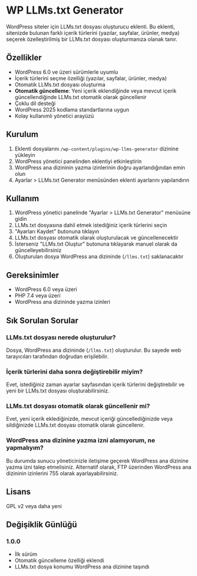 # WP LLMs.txt Generator

WordPress siteler için LLMs.txt dosyası oluşturucu eklenti. Bu eklenti, sitenizde bulunan farklı içerik türlerini (yazılar, sayfalar, ürünler, medya) seçerek özelleştirilmiş bir LLMs.txt dosyası oluşturmanıza olanak tanır.

## Özellikler

- WordPress 6.0 ve üzeri sürümlerle uyumlu
- İçerik türlerini seçme özelliği (yazılar, sayfalar, ürünler, medya)
- Otomatik LLMs.txt dosyası oluşturma
- **Otomatik güncelleme**: Yeni içerik eklendiğinde veya mevcut içerik güncellendiğinde LLMs.txt otomatik olarak güncellenir
- Çoklu dil desteği
- WordPress 2025 kodlama standartlarına uygun
- Kolay kullanımlı yönetici arayüzü

## Kurulum

1. Eklenti dosyalarını `/wp-content/plugins/wp-llms-generator` dizinine yükleyin
2. WordPress yönetici panelinden eklentiyi etkinleştirin
3. WordPress ana dizininin yazma izinlerinin doğru ayarlandığından emin olun
4. Ayarlar > LLMs.txt Generator menüsünden eklenti ayarlarını yapılandırın

## Kullanım

1. WordPress yönetici panelinde "Ayarlar > LLMs.txt Generator" menüsüne gidin
2. LLMs.txt dosyasına dahil etmek istediğiniz içerik türlerini seçin
3. "Ayarları Kaydet" butonuna tıklayın
4. LLMs.txt dosyası otomatik olarak oluşturulacak ve güncellenecektir
5. İsterseniz "LLMs.txt Oluştur" butonuna tıklayarak manuel olarak da güncelleyebilirsiniz
6. Oluşturulan dosya WordPress ana dizininde (`/llms.txt`) saklanacaktır

## Gereksinimler

- WordPress 6.0 veya üzeri
- PHP 7.4 veya üzeri
- WordPress ana dizininde yazma izinleri

## Sık Sorulan Sorular

### LLMs.txt dosyası nerede oluşturulur?
Dosya, WordPress ana dizininde (`/llms.txt`) oluşturulur. Bu sayede web tarayıcıları tarafından doğrudan erişilebilir.

### İçerik türlerini daha sonra değiştirebilir miyim?
Evet, istediğiniz zaman ayarlar sayfasından içerik türlerini değiştirebilir ve yeni bir LLMs.txt dosyası oluşturabilirsiniz.

### LLMs.txt dosyası otomatik olarak güncellenir mi?
Evet, yeni içerik eklediğinizde, mevcut içeriği güncellediğinizde veya sildiğinizde LLMs.txt dosyası otomatik olarak güncellenir.

### WordPress ana dizinine yazma izni alamıyorum, ne yapmalıyım?
Bu durumda sunucu yöneticinizle iletişime geçerek WordPress ana dizinine yazma izni talep etmelisiniz. Alternatif olarak, FTP üzerinden WordPress ana dizininin izinlerini 755 olarak ayarlayabilirsiniz.

## Lisans

GPL v2 veya daha yeni

## Değişiklik Günlüğü

### 1.0.0
- İlk sürüm
- Otomatik güncelleme özelliği eklendi
- LLMs.txt dosya konumu WordPress ana dizinine taşındı 